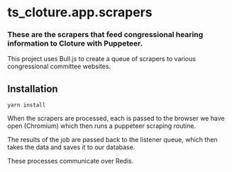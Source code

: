 # ts_cloture.app.scrapers

### These are the scrapers that feed congressional hearing information to Cloture with Puppeteer.

This project uses Bull.js to create a queue of scrapers to various congressional committee websites.

## Installation

`yarn install`

When the scrapers are processed, each is passed to the browser we have open (Chromium) which then runs a puppeteer scraping routine.

The results of the job are passed back to the listener queue, which then takes the data and saves it to our database.

These processes communicate over Redis.

